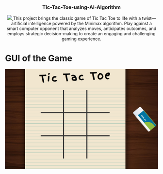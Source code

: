 <h3 align="center">
  Tic-Tac-Toe-using-AI-Algorithm
</h3>
 <p align="center">
  <a href="#">
    <img src="https://skillicons.dev/icons?i=html,css,js" />
  </a>
This project brings the classic game of Tic Tac Toe to life with a twist—artificial intelligence powered by the Minimax algorithm. Play against a smart computer opponent that analyzes moves, anticipates outcomes, and employs strategic decision-making to create an engaging and challenging gaming experience.

# GUI of the Game
  <a href="#">
    <img src="assets/screenshot.png" />
  </a>
  

